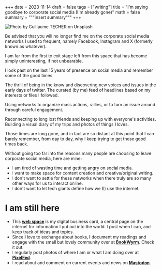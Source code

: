 +++
date = 2023-11-14
draft = false
tags = ["writing"]
title = "I'm saying goodbye to corporate social media (I'm already gone)"
math = false
summary = """insert summary"""
+++

![Photo by Guillaume TECHER on Unsplash](/img/sortie.jpg "Photo by Guillaume TECHER on Unsplash")

Be advised that you will no longer find me on the corporate social media networks I used to frequent, namely Facebook, Instagram and X (formerly known as whatever). 

I am far from the first to exit stage left from this space that has become simply uninteresting, if not unbearable.

I look past on the last 15 years of presence on social media and remember some of the good times. 

The thrill of being in the know and discovering new voices and issues in the early days of twitter. The curated (by me) feed of headlines based on my interests or files I followed. 

Using networks to organize mass actions, rallies, or to turn an issue around through careful engagement.

Reconnecting to long lost friends and keeping up with everyone's activities. Building a visual diary of my trips and photos of things I loves. 

Those times are long gone, and in fact are so distant at this point that I can barely remember, from day to day, why I keep trying to get those good times back.

Without going too far into the reasons many people are choosing to leave corporate social media, here are mine:

- I am tired of wasting time and getting angry on social media.
- I want to make space for content creation and creative/original writing.
- I don't want to settle for these networks when there truly are so many other ways for us to interact online.
- I don't want to let tech giants define how we (I) use the internet.

# I am still here
- This [**web space**](https://roxannedubois.ca/) is my digital business card, a central page on the internet for information I put out into the world. I post when I can, and keep track of ideas and topics.
- Since I love to exchange about books, I document my readings and engage with the small but lovely community over at [**BookWyrm**](https://bookwyrm.social/user/roxdub). Check it out.
- I regularly post photos of where I am or what I am doing over at [**PixelFed**](https://pixelfed.social/roxdub).
- I read about and comment on current events and news on [**Mastodon**](https://social.cpress.org/@roxdub).


